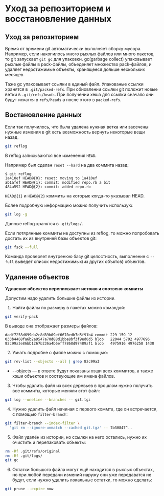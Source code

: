 # Уход за репозиторием и восстановление данных

## Уход за репозиторием

Время от времени git автоматически выполняет сборку мусора. Например, если накопилось много рыхлых файлов или много пакетов, то git запускает `git gc` для упаковки. 
gc(garbage collect) упаковывает рыхлые файлы в pack-файлы, объеденяет множество pack-файлов, и удаляет недостижимые объекты, хранящееся дольше нескольких месяцев.

Таже gc упаковывает ссылки в единый файл. Упакованые ссылки хранятся в `.git/packed-refs`. 
При обновлении ссылки git положит новые ветки в `.git/refs/heads`. При получении хеша для ссылки сначало они будут искатся в `refs/heads` а после этого в `packed-refs`.

## Востановление данных

Если так получилось, что была удалена нужная ветка или засечены нужные измения в git есть возможность вернуть некоторые вещи назад.

```bash
git reflog
```
В reflog записываются все изменения `HEAD`.

Например был сделан `reset --hard` на два коммита назад:
```
$ git reflog
1a410ef HEAD@{0}: reset: moving to 1a410ef
ab1afef HEAD@{1}: commit: modified repo.rb a bit
484a592 HEAD@{2}: commit: added repo.rb
```
`HEAD@{1}` и `HEAD@{2}` коммиты на которые когда-то указывал HEAD.

Более подробную информацию можно получить использую:
```bash
git log -g
```

Данные reflog хранятся в `.git/logs/`. 

Если потярянные коммиты не доступны из reflog, то можно попробовать достать их из внутреней базы объектов git:
```bash
git fsck --full
```
Команда проверяет внутренюю базу git целостность, выполнение с `--full` выведет список недостижимых(из других объктов) объектов.

## Удаление объектов

**Удлаение объектов переписывает истоию и соотвено комииты**

Допустим надо удалить большие файлы из истории. 

1. Найти файлы по размеру в пакетах можно командой:
```bash
git verify-pack
```
В выводе она отображает размеры файлов:
```
dadf7258d699da2c8d89b09ef6670edb7d5f91b4 commit 229 159 12
033b4468fa6b2a9547a70d88d1bbe8bf3f9ed0d5 blob   22044 5792 4977696
82c99a3e86bb1267b236a4b6eff7868d97489af1 blob   4975916 4976258 1438
```
2. Узнать подробне о файле можно с помощью:
```bash
git rev-list --objects --all | grep 82c99a3
```
* --objects — в ответе будут показаны хэши всех коммитов, а также хэши объектов и соотвующие им имена файлов.
3. Чтобы удалить файл из всех деревьев в прошлом нужно получить все коммиты, которые меняли этот файл:
```bash
git log --oneline --branches -- git.tgz
```
4. Нужно удалить файл начиная с первого коммта, где он встречается, с помощью `filter-branch`:
```bash
git filter-branch --index-filter \
  'git rm --ignore-unmatch --cached git.tgz' -- 7b30847^..
```
5. Файл удалён из истории, но ссылки на него остались, нужно их очистить и перепаковать объекты:
```bash
rm -Rf .git/refs/original
rm -Rf .git/logs/
git gc
```
6. Остатки большого файла могут ещё находится в рыхлых объектах, но при любой передачи измений наружу они уже передаватся не будут, если нужно удалить локальные остатки, то можно сделать:
```bash
git prune --expire now
```
